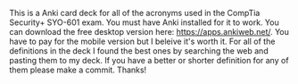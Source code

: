 
This is a Anki card deck for all of the acronyms used in the CompTia Security+ SYO-601 exam.
You must have Anki installed for it to work.
You can download the free desktop version here: https://apps.ankiweb.net/.
You have to pay for the mobile version but I beleive it's worth it.
For all of the definitions in the deck I found the best ones by searching the web and pasting them to my deck.
If you have a better or shorter definition for any of them please make a commit. Thanks!
